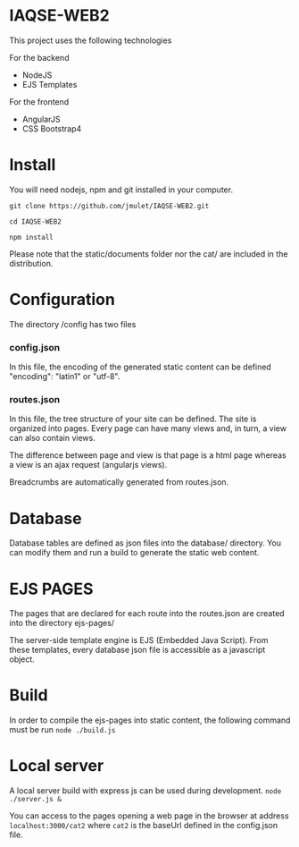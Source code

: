 # IAQSE-WEB2
This project uses the following technologies

For the backend
- NodeJS
- EJS Templates

For the frontend
- AngularJS
- CSS Bootstrap4 

# Install
You will need nodejs, npm and git installed in your computer.

`git clone https://github.com/jmulet/IAQSE-WEB2.git`

`cd IAQSE-WEB2`

`npm install`

Please note that the static/documents folder nor the cat/ are included in the distribution.

# Configuration
The directory /config has two files
### config.json
In this file, the encoding of the generated static content can be defined "encoding": "latin1" or "utf-8". 



### routes.json
In this file, the tree structure of your site can be defined. The site is organized into pages. Every page can have many views and,
in turn, a view can also contain views.

The difference between page and view is that page is a html page whereas a view is an ajax request (angularjs views).

Breadcrumbs are automatically generated from routes.json.

# Database
Database tables are defined as json files into the database/ directory. You can modify them and run a build to generate the static web content.

# EJS PAGES
The pages that are declared for each route into the routes.json are created into the directory ejs-pages/

The server-side template engine is EJS (Embedded Java Script). From these templates, every database json file is accessible as a 
javascript object.

# Build
In order to compile the ejs-pages into static content, the following command must be run
`node ./build.js`

# Local server
A local server build with express js can be used during development. 
`node ./server.js &` 

You can access to the pages opening a web page in the browser at address `localhost:3000/cat2` where `cat2` is the baseUrl defined in the config.json file.

